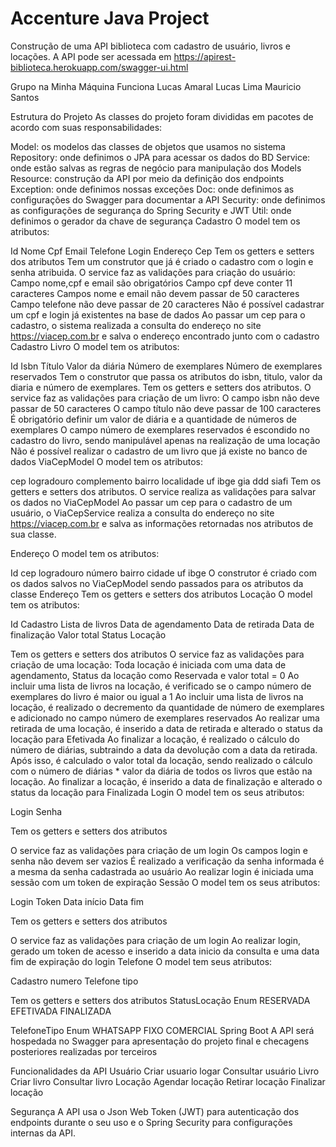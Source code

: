 # Accenture Java Project
Construção de uma API biblioteca com cadastro de usuário, livros e locações. A API pode ser acessada em https://apirest-biblioteca.herokuapp.com/swagger-ui.html

Grupo na Minha Máquina Funciona
Lucas Amaral
Lucas Lima
Mauricio Santos

Estrutura do Projeto
As classes do projeto foram divididas em pacotes de acordo com suas responsabilidades:

Model: os modelos das classes de objetos que usamos no sistema
Repository: onde definimos o JPA para acessar os dados do BD
Service: onde estão salvas as regras de negócio para manipulação dos Models
Resource: construção da API por meio da definição dos endpoints
Exception: onde definimos nossas exceções
Doc: onde definimos as configurações do Swagger para documentar a API
Security: onde definimos as configurações de segurança do Spring Security e JWT
Util: onde definimos o gerador da chave de segurança
Cadastro
O model tem os atributos:

Id
Nome
Cpf
Email
Telefone
Login
Endereço
Cep
Tem os getters e setters dos atributos
Tem um construtor que já é criado o cadastro com o login e senha atribuida.
O service faz as validações para criação do usuário:
Campo nome,cpf e email são obrigatórios
Campo cpf deve conter 11 caracteres
Campos nome e email não devem passar de 50 caracteres
Campo telefone não deve passar de 20 caracteres
Não é possível cadastrar um cpf e login já existentes na base de dados
Ao passar um cep para o cadastro, o sistema realizada a consulta do endereço no site https://viacep.com.br e salva o endereço encontrado junto com o cadastro
Cadastro Livro
O model tem os atributos:

Id
Isbn
Título
Valor da diária
Número de exemplares
Número de exemplares reservados
Tem o construtor que passa os atributos do isbn, titulo, valor da diaria e número de exemplares.
Tem os getters e setters dos atributos.
O service faz as validações para criação de um livro:
O campo isbn não deve passar de 50 caracteres
O campo título não deve passar de 100 caracteres
É obrigatório definir um valor de diária e a quantidade de números de exemplares
O campo número de exemplares reservados é escondido no cadastro do livro, sendo manipulável apenas na realização de uma locação
Não é possível realizar o cadastro de um livro que já existe no banco de dados
ViaCepModel
O model tem os atributos:

cep
logradouro
complemento
bairro
localidade
uf
ibge
gia
ddd
siafi
Tem os getters e setters dos atributos.
O service realiza as validações para salvar os dados no ViaCepModel
Ao passar um cep para o cadastro de um usuário, o ViaCepService realiza a consulta do endereço no site https://viacep.com.br e salva as informações retornadas nos atributos de sua classe.
 
Endereço
O model tem os atributos:

Id
cep
logradouro
número
bairro
cidade
uf
ibge
O construtor é criado com os dados salvos no ViaCepModel sendo passados para os atributos da classe Endereço
Tem os getters e setters dos atributos 
Locação
O model tem os atributos:

Id
Cadastro
Lista de livros
Data de agendamento
Data de retirada
Data de finalização
Valor total
Status Locação

Tem os getters e setters dos atributos
O service faz as validações para criação de uma locação:
Toda locação é iniciada com uma data de agendamento, Status da locação como Reservada e valor total = 0
Ao incluir uma lista de livros na locação, é verificado se o campo número de exemplares do livro é maior ou igual a 1
Ao incluir uma lista de livros na locação, é realizado o decremento da quantidade de número de exemplares e adicionado no campo número de exemplares reservados
Ao realizar uma retirada de uma locação, é inserido a data de retirada e alterado o status da locação para Efetivada
Ao finalizar a locação, é realizado o cálculo do número de diárias, subtraindo a data da devolução com a data da retirada. Após isso, é calculado o valor total da locação, sendo realizado o cálculo com o número de diárias * valor da diária de todos os livros que estão na locação.
Ao finalizar a locação, é inserido a data de finalização e alterado o status da locação para Finalizada
Login
O model tem os seus atributos:

Login
Senha

Tem os getters e setters dos atributos

O service faz as validações para criação de um login
Os campos login e senha não devem ser vazios
É realizado a verificação da senha informada é a mesma da senha cadastrada ao usuário
Ao realizar login é iniciada uma sessão com um token de expiração
Sessão
O model tem os seus atributos:

Login
Token
Data início
Data fim

Tem os getters e setters dos atributos

O service faz as validações para criação de um login
Ao realizar login, gerado um token de acesso e inserido a data inicio da consulta e uma data fim de expiração do login
Telefone
O model tem seus atributos:

Cadastro
numero
Telefone tipo

 Tem os getters e setters dos atributos
StatusLocação Enum
RESERVADA
EFETIVADA
FINALIZADA

TelefoneTipo Enum
WHATSAPP
FIXO
COMERCIAL
Spring Boot
A API será hospedada no Swagger para apresentação do projeto final e checagens posteriores realizadas por terceiros

Funcionalidades da API
Usuário
Criar usuario
logar
Consultar usuário
Livro
Criar livro
Consultar livro
Locação
Agendar locação
Retirar locação
Finalizar locação

Segurança
A API usa o Json Web Token (JWT) para autenticação dos endpoints durante o seu uso e o Spring Security para configurações internas da API.


